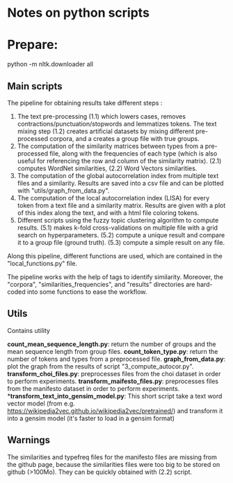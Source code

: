 # Notes on python scripts

# Prepare:

python -m nltk.downloader all

## Main scripts

The pipeline for obtaining results take different steps :

1. The text pre-processing (1.1) which lowers cases, removes contractions/punctuation/stopwords and lemmatizes tokens. 
   The text mixing step (1.2) creates artificial datasets by mixing different pre-processed corpora, and a creates a 
   group file with true groups.
2. The computation of the similarity matrices between types from a pre-processed file, 
   along with the frequencies of each type (which is also useful for referencing the row and column of the 
   similarity matrix). (2.1) computes WordNet similarities, (2.2) Word Vectors similarities.
3. The computation of the global autocorrelation index from multiple text files and a similarity. Results are saved
   into a csv file and can be plotted with "utils/graph_from_data.py".
4. The computation of the local autocorrelation index (LISA) for every token from a text file and 
   a similarity matrix. Results are given with a plot of this index along the text, and with a html file coloring 
   tokens.
5. Different scripts using the fuzzy topic clustering algorithm to compute results. (5.1) makes k-fold 
   cross-validations on multiple file with a grid search on hyperparameters. (5.2) compute a unique result and compare
   it to a group file (ground truth). (5.3) compute a simple result on any file.

Along this pipeline, different functions are used, which are contained in the "local_functions.py" file.

The pipeline works with the help of tags to identify similarity. Moreover, the "corpora", "similarities_frequencies",
and "results" directories are hard-coded into some functions to ease the workflow.

## Utils

Contains utility 

**count_mean_sequence_length.py**: return the number of groups and the mean sequence length from group files.
**count_token_type.py**: return the number of tokens and types from a preprocessed file.
**graph_from_data.py**: plot the graph from the results of script "3_compute_autocor.py".
**transform_choi_files.py**: preprocesses files from the choi dataset in order to perform experiments.
**transform_maifesto_files.py**: preprocesses files from the manifesto dataset in order to perform experiments.
***transform_text_into_gensim_model.py**: This short script take a text word vector model
(from e.g. https://wikipedia2vec.github.io/wikipedia2vec/pretrained/) and transform it into a gensim model
(it's faster to load in a gensim format)

## Warnings

The similarities and typefreq files for the manifesto files are missing from the github page, because 
the similarities files were too big to be stored on github (>100Mo). They can be quickly obtained with (2.2) script.

